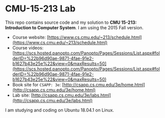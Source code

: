# CMU-15-213 Lab

This repo contains source code and my solution to **CMU 15-213: Introduction to Computer System**. I am using the 2015 Fall version.

+ Course website: [https://www.cs.cmu.edu/~213/schedule.html](https://www.cs.cmu.edu/~213/schedule.html)
+ Course videos: [https://scs.hosted.panopto.com/Panopto/Pages/Sessions/List.aspx#folderID=%22b96d90ae-9871-4fae-91e2-b1627b43e25e%22&view=0&maxResults=50](https://scs.hosted.panopto.com/Panopto/Pages/Sessions/List.aspx#folderID=%22b96d90ae-9871-4fae-91e2-b1627b43e25e%22&view=0&maxResults=50)
+ Book site for `CSAPP: 3e`: [http://csapp.cs.cmu.edu/3e/home.html](http://csapp.cs.cmu.edu/3e/home.html)
+ Lab site: [http://csapp.cs.cmu.edu/3e/labs.html](http://csapp.cs.cmu.edu/3e/labs.html)

I am studying and coding on Ubuntu 18.04.1 on Linux.